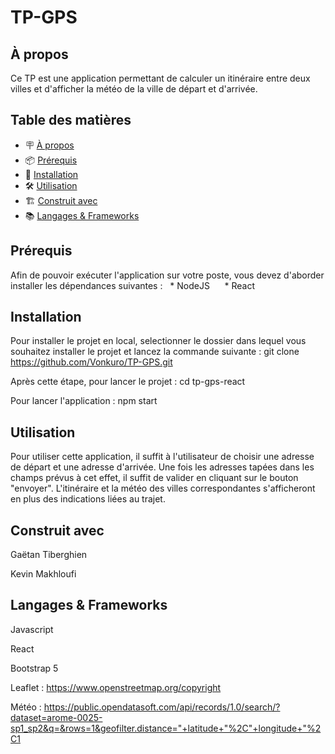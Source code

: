 # TP-GPS

## À propos
Ce TP est une application permettant de calculer un itinéraire entre deux villes et d'afficher la météo de la ville de départ et d'arrivée. 

## Table des matières

- 🪧 [À propos](#à-propos)
- 📦 [Prérequis](#prérequis)
- 🚀 [Installation](#installation)
- 🛠️ [Utilisation](#utilisation)
- 🏗️ [Construit avec](#construit-avec)
- 📚 [Langages & Frameworks](#langages-&-frameworks)


## Prérequis

Afin de pouvoir exécuter l'application sur votre poste, vous devez d'aborder installer les dépendances suivantes :
  * NodeJS
  
  * React
  
## Installation

Pour installer le projet en local, selectionner le dossier dans lequel vous souhaitez installer le projet et lancez la commande suivante : 
git clone https://github.com/Vonkuro/TP-GPS.git

Après cette étape, pour lancer le projet : cd tp-gps-react

Pour lancer l'application : npm start

## Utilisation

Pour utiliser cette application, il suffit à l'utilisateur de choisir une adresse de départ et une adresse d'arrivée. Une fois les adresses tapées dans les
champs prévus à cet effet, il suffit de valider en cliquant sur le bouton "envoyer".
L'itinéraire et la météo des villes correspondantes s'afficheront en plus des indications liées au trajet.

## Construit avec

Gaëtan Tiberghien

Kevin Makhloufi

## Langages & Frameworks
Javascript

React

Bootstrap 5

Leaflet : https://www.openstreetmap.org/copyright

Météo : https://public.opendatasoft.com/api/records/1.0/search/?dataset=arome-0025-sp1_sp2&q=&rows=1&geofilter.distance="+latitude+"%2C"+longitude+"%2C1





